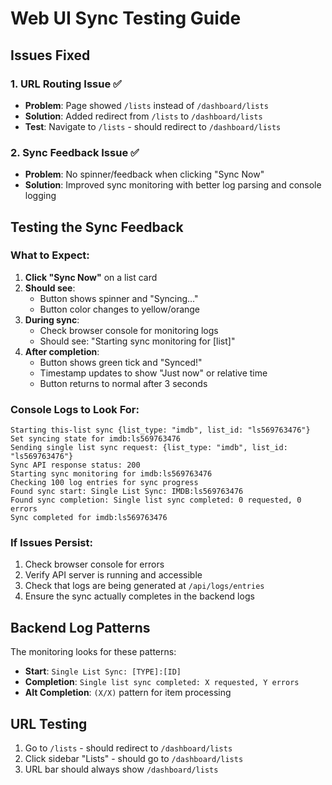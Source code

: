 # Web UI Sync Testing Guide

## Issues Fixed

### 1. URL Routing Issue ✅
- **Problem**: Page showed `/lists` instead of `/dashboard/lists`
- **Solution**: Added redirect from `/lists` to `/dashboard/lists`
- **Test**: Navigate to `/lists` - should redirect to `/dashboard/lists`

### 2. Sync Feedback Issue ✅  
- **Problem**: No spinner/feedback when clicking "Sync Now"
- **Solution**: Improved sync monitoring with better log parsing and console logging

## Testing the Sync Feedback

### What to Expect:
1. **Click "Sync Now"** on a list card
2. **Should see**: 
   - Button shows spinner and "Syncing..."
   - Button color changes to yellow/orange
3. **During sync**: 
   - Check browser console for monitoring logs
   - Should see: "Starting sync monitoring for [list]"
4. **After completion**: 
   - Button shows green tick and "Synced!"
   - Timestamp updates to show "Just now" or relative time
   - Button returns to normal after 3 seconds

### Console Logs to Look For:
```
Starting this-list sync {list_type: "imdb", list_id: "ls569763476"}
Set syncing state for imdb:ls569763476
Sending single list sync request: {list_type: "imdb", list_id: "ls569763476"}
Sync API response status: 200
Starting sync monitoring for imdb:ls569763476
Checking 100 log entries for sync progress
Found sync start: Single List Sync: IMDB:ls569763476
Found sync completion: Single list sync completed: 0 requested, 0 errors
Sync completed for imdb:ls569763476
```

### If Issues Persist:
1. Check browser console for errors
2. Verify API server is running and accessible
3. Check that logs are being generated at `/api/logs/entries`
4. Ensure the sync actually completes in the backend logs

## Backend Log Patterns

The monitoring looks for these patterns:
- **Start**: `Single List Sync: [TYPE]:[ID]`
- **Completion**: `Single list sync completed: X requested, Y errors`
- **Alt Completion**: `(X/X)` pattern for item processing

## URL Testing

1. Go to `/lists` - should redirect to `/dashboard/lists`
2. Click sidebar "Lists" - should go to `/dashboard/lists` 
3. URL bar should always show `/dashboard/lists` 